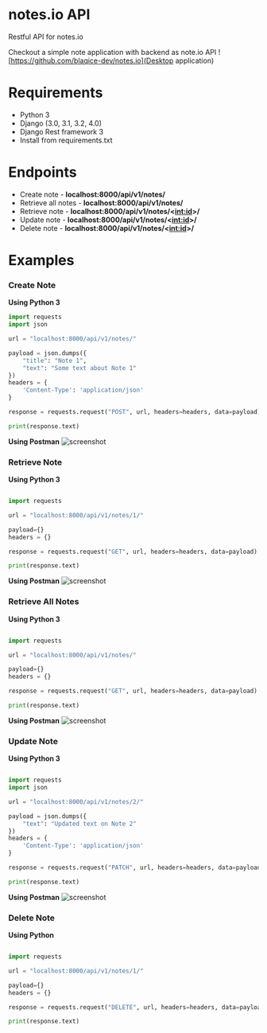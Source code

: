 # notes.io API
Restful API for notes.io

Checkout a simple note application with backend as note.io API 
![https://github.com/blaqice-dev/notes.io](Desktop application)
# Requirements
* Python 3 
* Django (3.0, 3.1, 3.2, 4.0)
* Django Rest framework 3
* Install from requirements.txt

# Endpoints
* Create note - **localhost:8000/api/v1/notes/**
* Retrieve all notes - **localhost:8000/api/v1/notes/**
* Retrieve note - **localhost:8000/api/v1/notes/<<int:id>>/**
* Update note - **localhost:8000/api/v1/notes/<<int:id>>/**
* Delete note - **localhost:8000/api/v1/notes/<<int:id>>/**


# Examples
### Create Note
**Using Python 3**
```python
import requests
import json

url = "localhost:8000/api/v1/notes/"

payload = json.dumps({
    "title": "Note 1",
    "text": "Some text about Note 1"
})
headers = {
    'Content-Type': 'application/json'
}

response = requests.request("POST", url, headers=headers, data=payload)

print(response.text)

```

**Using Postman**
![screenshot](screenshots/create_note.png)

### Retrieve Note
**Using Python 3**
```python

import requests

url = "localhost:8000/api/v1/notes/1/"

payload={}
headers = {}

response = requests.request("GET", url, headers=headers, data=payload)

print(response.text)

```
**Using Postman**
![screenshot](screenshots/retrieve_note.png)

### Retrieve All Notes
**Using Python 3**
```python

import requests

url = "localhost:8000/api/v1/notes/"

payload={}
headers = {}

response = requests.request("GET", url, headers=headers, data=payload)

print(response.text)

```
**Using Postman**
![screenshot](screenshots/retrieve_all.png)

### Update Note
**Using Python 3**
```python

import requests
import json

url = "localhost:8000/api/v1/notes/2/"

payload = json.dumps({
    "text": "Updated text on Note 2"
})
headers = {
    'Content-Type': 'application/json'
}

response = requests.request("PATCH", url, headers=headers, data=payload)

print(response.text)

```
**Using Postman**
![screenshot](screenshots/update_note.png)

### Delete Note
**Using Python**
```python

import requests

url = "localhost:8000/api/v1/notes/1/"

payload={}
headers = {}

response = requests.request("DELETE", url, headers=headers, data=payload)

print(response.text)

```